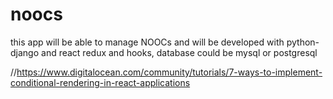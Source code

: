 # noocs
this app will be able to manage NOOCs and will be developed with python-django and react redux and hooks, database could be mysql or postgresql


//https://www.digitalocean.com/community/tutorials/7-ways-to-implement-conditional-rendering-in-react-applications